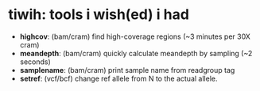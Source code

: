 # tiwih: tools i wish(ed) i had

+ **highcov**: (bam/cram) find high-coverage regions (~3 minutes per 30X cram)
+ **meandepth**: (bam/cram) quickly calculate meandepth by sampling (~2 seconds)
+ **samplename**: (bam/cram) print sample name from readgroup tag
+ **setref**: (vcf/bcf) change ref allele from N to the actual allele.
